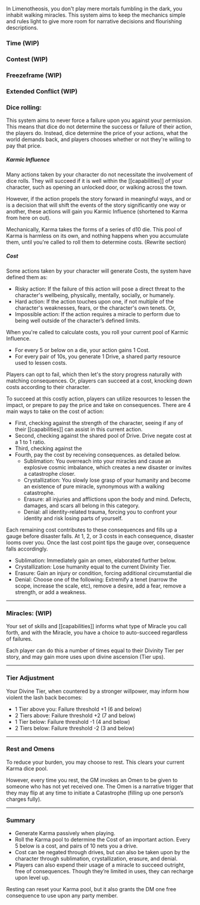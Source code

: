 In Limenotheosis, you don't play mere mortals fumbling in the dark, you inhabit walking miracles. This system aims to keep the mechanics simple and rules light to give more room for narrative decisions and flourishing descriptions. 
### Time (WIP)
### Contest (WIP)
### Freezeframe (WIP)
### Extended Conflict (WIP)
### Dice rolling: 
This system aims to never force a failure upon you against your permission. This means that dice do not determine the success or failure of their action, the players do. Instead, dice determine the price of your actions, what the world demands back, and players chooses whether or not they're willing to pay that price. 
##### Karmic Influence
Many actions taken by your character do not necessitate the involvement of dice rolls. They will succeed if it is well within the [[capabilities]] of your character, such as opening an unlocked door, or walking across the town. 

However, if the action propels the story forward in meaningful ways, and or is a decision that will shift the events of the story significantly one way or another, these actions will gain you Karmic Influence (shortened to Karma from here on out). 

Mechanically, Karma takes the forms of a series of d10 die. This pool of Karma is harmless on its own, and nothing happens when you accumulate them, until you're called to roll them to determine costs. (Rewrite section)
##### Cost
Some actions taken by your character will generate Costs, the system have defined them as:
- Risky action: If the failure of this action will pose a direct threat to the character's wellbeing, physically, mentally, socially, or humanely.
- Hard action: If the action touches upon one, if not multiple of the character's weaknesses, fears, or the character's own tenets. Or, 
- Impossible action: If the action requires a miracle to perform due to being well outside of the character’s defined limits. 

When you're called to calculate costs, you roll your current pool of Karmic Influence. 
- For every 5 or below on a die, your action gains 1 Cost.
- For every pair of 10s, you generate 1 Drive, a shared party resource used to lessen costs.

Players can opt to fail, which then let's the story progress naturally with matching consequences. Or, players can succeed at a cost, knocking down costs according to their character.

To succeed at this costly action, players can utilize resources to lessen the impact, or prepare to pay the price and take on consequences. There are 4 main ways to take on the cost of action: 
- First, checking against the strength of the character, seeing if any of their [[capabilities]] can assist in this current action.
- Second, checking against the shared pool of Drive. Drive negate cost at a 1 to 1 ratio.
- Third, checking against the 
- Fourth, pay the cost by receiving consequences. as detailed below.
	- Sublimation: You overreach into your miracles and cause an explosive cosmic imbalance, which creates a new disaster or invites a catastrophe closer.
	- Crystallization: You slowly lose grasp of your humanity and become an existence of pure miracle, synonymous with a walking catastrophe. 
	- Erasure: all injuries and afflictions upon the body and mind. Defects, damages, and scars all belong in this category. 
	- Denial: all identity-related trauma, forcing you to confront your identity and risk losing parts of yourself. 

Each remaining cost contributes to these consequences and fills up a gauge before disaster falls. At 1, 2, or 3 costs in each consequence, disaster looms over you. Once the last cost point tips the gauge over, consequence falls accordingly.

- Sublimation: Immediately gain an omen, elaborated further below. 
- Crystallization: Lose humanity equal to the current Divinity Tier. 
- Erasure: Gain an injury or condition, forcing additional circumstantial die
- Denial: Choose one of the following: Extremify a tenet (narrow the scope, increase the scale, etc), remove a desire, add a fear, remove a strength, or add a weakness.


---

### Miracles: (WIP)

Your set of skills and [[capabilities]] informs what type of Miracle you call forth, and with the Miracle, you have a choice to auto-succeed regardless of failures. 

Each player can do this a number of times equal to their Divinity Tier per story, and may gain more uses upon divine ascension (Tier ups). 

---

### Tier Adjustment

Your Divine Tier, when countered by a stronger willpower, may inform how violent the lash back becomes:
- 1 Tier above you: Failure threshold +1 (6 and below)  
- 2 Tiers above: Failure threshold +2 (7 and below)  
- 1 Tier below: Failure threshold -1 (4 and below)  
- 2 Tiers below: Failure threshold -2 (3 and below)

---
### Rest and Omens
To reduce your burden, you may choose to rest. This clears your current Karma dice pool.

However, every time you rest, the GM invokes an Omen to be given to someone who has not yet received one. The Omen is a narrative trigger that they may flip at any time to initiate a Catastrophe (filling up one person’s charges fully). 

---
### Summary
- Generate Karma passively when playing. 
- Roll the Karma pool to determine the Cost of an important action. Every 5 below is a cost, and pairs of 10 nets you a drive.
- Cost can be negated through drives, but can also be taken upon by the character through sublimation, crystallization, erasure, and denial. 
- Players can also expend their usage of a miracle to succeed outright, free of consequences. Though they’re limited in uses, they can recharge upon level up.

Resting can reset your Karma pool, but it also grants the DM one free consequence to use upon any party member.